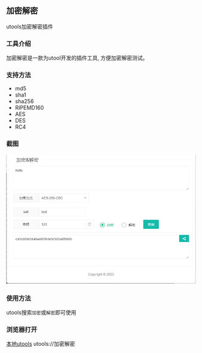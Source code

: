 ## 加密解密
utools加密解密插件

### 工具介绍
加密解密是一款为utool开发的插件工具, 方便加密解密测试。


### 支持方法
- md5
- sha1
- sha256
- RIPEMD160
- AES
- DES
- RC4

### 截图
![截图](https://raw.githubusercontent.com/crazykun/utools-encrypt/main/img/screeshot.png)

### 使用方法
utools搜索`加密`或`解密`即可使用

### 浏览器打开

[本地utools](utools://加密解密)
utools://加密解密